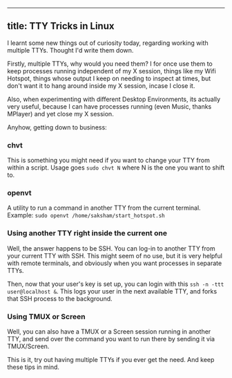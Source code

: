 -----
title: TTY Tricks in Linux
-----

I learnt some new things out of curiosity today, regarding working with multiple TTYs. Thought I'd write them down.

Firstly, multiple TTYs, why would you need them? I for once use them to keep processes running independent of my X session, things like my Wifi Hotspot, things whose output I keep on needing to inspect at times, but don't want it to hang around inside my X session, incase I close it.

Also, when experimenting with different Desktop Environments, its actually very useful, because I can have processes running (even Music, thanks MPlayer) and yet close my X session.

Anyhow, getting down to business:

### chvt

This is something you might need if you want to change your TTY from within a script. Usage goes `sudo chvt N` where N is the one you want to shift to.

### openvt

A utility to run a command in another TTY from the current terminal. Example: `sudo openvt /home/saksham/start_hotspot.sh`

### Using another TTY right inside the current one

Well, the answer happens to be SSH. You can log-in to another TTY from your current TTY with SSH. This might seem of no use, but it is very helpful with remote terminals, and obviously when you want processes in separate TTYs.

Then, now that your user's key is set up, you can login with this `ssh -n -ttt user@localhost &`. This logs your user in the next available TTY, and forks that SSH process to the background.

### Using TMUX or Screen
Well, you can also have a TMUX or a Screen session running in another TTY, and send over the command you want to run there by sending it via TMUX/Screen.

This is it, try out having multiple TTYs if you ever get the need. And keep these tips in mind.
